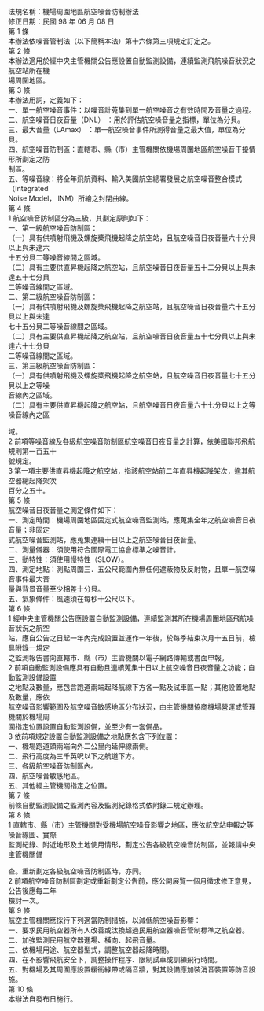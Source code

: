 法規名稱：機場周圍地區航空噪音防制辦法  
修正日期：民國 98 年 06 月 08 日  
第 1 條  
本辦法依噪音管制法（以下簡稱本法）第十六條第三項規定訂定之。  
第 2 條  
本辦法適用於經中央主管機關公告應設置自動監測設備，連續監測飛航噪音狀況之航空站所在機  
場周圍地區。  
第 3 條  
本辦法用詞，定義如下：  
一、單一航空噪音事件：以噪音計蒐集到單一航空噪音之有效時間及音量之過程。  
二、航空噪音日夜音量（DNL） ：用於評估航空噪音量之指標，單位為分貝。  
三、最大音量（LAmax） ：單一航空噪音事件所測得音量之最大值，單位為分貝。  
四、航空噪音防制區：直轄市、縣（市）主管機關依機場周圍地區航空噪音干擾情形所劃定之防  
制區。  
五、等噪音線：將全年飛航資料、輸入美國航空總署發展之航空噪音整合模式（Integrated  
Noise Model， INM）所繪之封閉曲線。  
第 4 條  
1 航空噪音防制區分為三級，其劃定原則如下：  
一、第一級航空噪音防制區：  
（一）具有供噴射飛機及螺旋槳飛機起降之航空站，且航空噪音日夜音量六十分貝以上與未達六  
十五分貝二等噪音線間之區域。  
（二）具有主要供直昇機起降之航空站，且航空噪音日夜音量五十二分貝以上與未達五十七分貝  
二等噪音線間之區域。  
二、第二級航空噪音防制區：  
（一）具有供噴射飛機及螺旋槳飛機起降之航空站，且航空噪音日夜音量六十五分貝以上與未達  
七十五分貝二等噪音線間之區域。  
（二）具有主要供直昇機起降之航空站，且航空噪音日夜音量五十七分貝以上與未達六十七分貝  
二等噪音線間之區域。  
三、第三級航空噪音防制區：  
（一）具有供噴射飛機及螺旋槳飛機起降之航空站，且航空噪音日夜音量七十五分貝以上之等噪  
音線內之區域。  
（二）具有主要供直昇機起降之航空站，且航空噪音日夜音量六十七分貝以上之等噪音線內之區  


域。  
2 前項等噪音線及各級航空噪音防制區航空噪音日夜音量之計算，依美國聯邦飛航規則第一百五十  
號規定。  
3 第一項主要供直昇機起降之航空站，指該航空站前二年直昇機起降架次，逾其航空器總起降架次  
百分之五十。  
第 5 條  
航空噪音日夜音量之測定條件如下：  
一、測定時間：機場周圍地區固定式航空噪音監測站，應蒐集全年之航空噪音日夜音量；非固定  
式航空噪音監測站，應蒐集連續十日以上之航空噪音日夜音量。  
二、測量儀器：須使用符合國際電工協會標準之噪音計。  
三、動特性：須使用慢特性（SLOW）。  
四、測定地點：測點周圍三．五公尺範圍內無任何遮蔽物及反射物，且單一航空噪音事件最大音  
量與背景音量至少相差十分貝。  
五、氣象條件：風速須在每秒十公尺以下。  
第 6 條  
1 經中央主管機關公告應設置自動監測設備，連續監測其所在機場周圍地區飛航噪音狀況之航空  
站，應自公告之日起一年內完成設置並運作一年後，於每季結束次月十五日前，檢具附錄一規定  
之監測報告書向直轄市、縣（市）主管機關以電子網路傳輸或書面申報。  
2 前項自動監測設備應具有自動且連續蒐集十日以上航空噪音日夜音量之功能；自動監測設備設置  
之地點及數量，應包含跑道兩端起降航線下方各一點及試車區一點；其他設置地點及數量，應依  
航空噪音影響範圍及航空噪音敏感地區分布狀況，由主管機關協商機場營運或管理機關於機場周  
圍指定位置設置自動監測設備，並至少有一套備品。  
3 依前項規定設置自動監測設備之地點應包含下列位置：  
一、機場跑道頭兩端向外二公里內延伸線兩側。  
二、飛行高度為三千英呎以下之航道下方。  
三、各級航空噪音防制區內。  
四、航空噪音敏感地區。  
五、其他經主管機關指定之位置。  
第 7 條  
前條自動監測設備之監測內容及監測紀錄格式依附錄二規定辦理。  
第 8 條  
1 直轄市、縣（市）主管機關對受機場航空噪音影響之地區，應依航空站申報之等噪音線圖、實際  
監測紀錄、附近地形及土地使用情形，劃定公告各級航空噪音防制區，並報請中央主管機關備  


查。重新劃定各級航空噪音防制區時，亦同。  
2 前項航空噪音防制區劃定或重新劃定公告前，應公開展覽一個月徵求修正意見，公告後應每二年  
檢討一次。  
第 9 條  
航空主管機關應採行下列適當防制措施，以減低航空噪音影響：  
一、要求民用航空器所有人改善或汰換超過民用航空器噪音管制標準之航空器。  
二、加強監測民用航空器進場、橫向、起飛音量。  
三、依機場用途、航空器型式，調整航空器起降時間。  
四、在不影響飛航安全下，調整操作程序、限制試車或訓練飛行時間。  
五、對機場及其周圍應設置緩衝綠帶或隔音牆，對其設備應加裝消音裝置等防音設施。  
第 10 條  
本辦法自發布日施行。  


